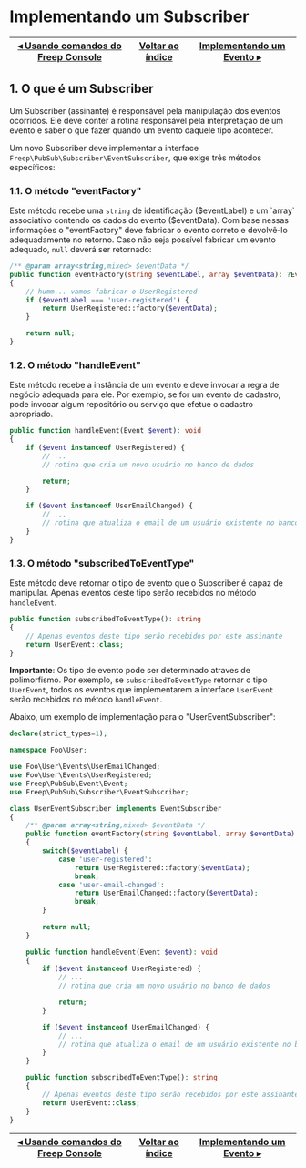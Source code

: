 # Implementando um Subscriber

[◂ Usando comandos do Freep Console](03-usando-comandos-freep-console.md) | [Voltar ao índice](indice.md) | [Implementando um Evento ▸](05-implementando-um-evento.md)
-- | -- | --

## 1. O que é um Subscriber

Um Subscriber (assinante) é responsável pela manipulação dos eventos ocorridos. Ele deve conter a rotina responsável pela interpretação de um evento e saber o que fazer quando um evento daquele tipo acontecer.

Um novo Subscriber deve implementar a interface `Freep\PubSub\Subscriber\EventSubscriber`, que exige três métodos específicos:

### 1.1. O método "eventFactory"

Este método recebe uma `string` de identificação ($eventLabel) e um `array` associativo contendo os dados do evento ($eventData). Com base nessas informações o "eventFactory" deve fabricar o evento correto e devolvê-lo adequadamente no retorno. Caso não seja possível fabricar um evento adequado, `null` deverá ser retornado:

```php
/** @param array<string,mixed> $eventData */
public function eventFactory(string $eventLabel, array $eventData): ?Event
{
    // humm... vamos fabricar o UserRegistered
    if ($eventLabel === 'user-registered') { 
        return UserRegistered::factory($eventData);
    }

    return null;
}
```

### 1.2. O método "handleEvent"

Este método recebe a instância de um evento e deve invocar a regra de negócio adequada para ele. Por exemplo, se for um evento de cadastro, pode invocar algum repositório ou serviço que efetue o cadastro apropriado.

```php
public function handleEvent(Event $event): void
{
    if ($event instanceof UserRegistered) {
        // ...
        // rotina que cria um novo usuário no banco de dados

        return;
    }

    if ($event instanceof UserEmailChanged) {
        // ...
        // rotina que atualiza o email de um usuário existente no banco de dados
    }
}
```

### 1.3. O método "subscribedToEventType"

Este método deve retornar o tipo de evento que o Subscriber é capaz de manipular.
Apenas eventos deste tipo serão recebidos no método `handleEvent`.

```php
public function subscribedToEventType(): string
{
    // Apenas eventos deste tipo serão recebidos por este assinante
    return UserEvent::class;
}
```

**Importante**: Os tipo de evento pode ser determinado atraves de polimorfismo. Por exemplo, se `subscribedToEventType` retornar o tipo `UserEvent`, todos os eventos que implementarem a interface `UserEvent` serão recebidos no método `handleEvent`.

Abaixo, um exemplo de implementação para o "UserEventSubscriber":

```php
declare(strict_types=1);

namespace Foo\User;

use Foo\User\Events\UserEmailChanged;
use Foo\User\Events\UserRegistered;
use Freep\PubSub\Event\Event;
use Freep\PubSub\Subscriber\EventSubscriber;

class UserEventSubscriber implements EventSubscriber
{
    /** @param array<string,mixed> $eventData */
    public function eventFactory(string $eventLabel, array $eventData): ?Event
    {
        switch($eventLabel) {
            case 'user-registered':
                return UserRegistered::factory($eventData);
                break;
            case 'user-email-changed':
                return UserEmailChanged::factory($eventData);
                break;
        }
            
        return null;
    }

    public function handleEvent(Event $event): void
    {
        if ($event instanceof UserRegistered) {
            // ...
            // rotina que cria um novo usuário no banco de dados

            return;
        }

        if ($event instanceof UserEmailChanged) {
            // ...
            // rotina que atualiza o email de um usuário existente no banco de dados
        }
    }

    public function subscribedToEventType(): string
    {
        // Apenas eventos deste tipo serão recebidos por este assinante
        return UserEvent::class;
    }
}
```

[◂ Usando comandos do Freep Console](03-usando-comandos-freep-console.md) | [Voltar ao índice](indice.md) | [Implementando um Evento ▸](05-implementando-um-evento.md)
-- | -- | --
